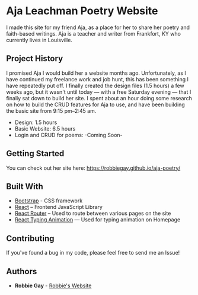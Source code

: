 # Aja Leachman Poetry Website

I made this site for my friend Aja, as a place for her to share her poetry and faith-based writings. 
Aja is a teacher and writer from Frankfort, KY who currently lives in Louisville.

## Project History

I promised Aja I would build her a website months ago. Unfortunately, as I have continued my freelance work and job hunt, this has been something I have repeatedly put off. I finally created the design files (1.5 hours) a few weeks ago, but it wasn't until today — with a free Saturday evening — that I finally sat down to build her site. I spent about an hour doing some research on how to build the CRUD features for Aja to use, and have been building the basic site from 9:15 pm–2:45 am.

- Design: 1.5 hours
- Basic Website: 6.5 hours
- Login and CRUD for poems: -Coming Soon-

## Getting Started

You can check out her site here: https://robbiegay.github.io/aja-poetry/

## Built With

* [Bootstrap](https://getbootstrap.com) - CSS framework
* [React](https://reactjs.org/) – Frontend JavaScript Library
* [React Router](https://reacttraining.com/react-router/) – Used to route between various pages on the site
* [React Typing Animation](https://www.npmjs.com/package/react-typing-animation) — Used for typing animation on Homepage

## Contributing

If you've found a bug in my code, please feel free to send me an Issue!

## Authors

* **Robbie Gay** - [Robbie's Website](https://www.robbiegay.art/)

